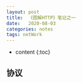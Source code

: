 ```yaml
---
layout: post
title:  《图解HTTP》笔记之一
date:   2020-08-03
categories: notes
tags: netWork
---
```


* content
{:toc}


## 协议

